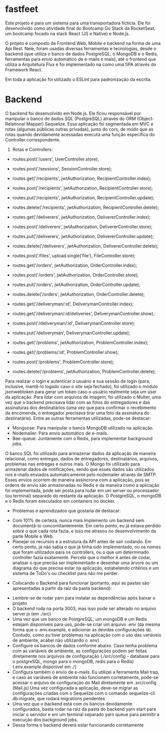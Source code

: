 # fastfeet
Este projeto é para um sistema para uma transportadora fictícia. Ele foi desenvolvido como atividade final do Bootcamp Go Stack da RocketSeat, um bootcamp focado na stack React (JS e Native) e Node.js.

O projeto é composto de Frontend Web, Mobile e backend na forma de uma Api Rest. Nele, foram usadas diversas ferramentas e tecnologias, desde o backend (que utiliza o banco de dados PostgreSQL, o MongoDB e o Redis, ferramentas para envio automático de e-mails e mais), até o frontend que utiliza a Arquitetura Flux e foi implementado na como uma SPA através do Framework React.

Em toda a aplicação foi utilizado o ESLint para padronização da escrita.


# Backend
O backend foi desenvolvido em Node.js. Ele ficou responsável por manipular o banco de dados SQL (PostgreSQL) através do ORM (Object-Relational Mapper) Sequelize. Essa aplicação foi segmentada em MVC e rotas (algumas públicas outras privadas), junto do cors, de modo que as rotas quando devidamente acessadas executa uma função específica do Controller correspondente.
1) Rotas e Controllers:
  - routes.post('/users', UserController.store);

  - routes.post('/sessions', SessionController.store);

  - routes.get('/recipients', jwtAuthorization, RecipientController.index);
  - routes.post('/recipients', jwtAuthorization, RecipientController.store);
  - routes.put('/recipients', jwtAuthorization, RecipientController.update);
  - routes.delete('/recipients', jwtAuthorization, RecipientController.delete);

  - routes.get('/deliverers', jwtAuthorization, DelivererController.index);
  - routes.post('/deliverers', jwtAuthorization, DelivererController.store);
  - routes.put('/deliverers', jwtAuthorization, DelivererController.update);
  - routes.delete('/deliverers', jwtAuthorization, DelivererController.delete);

  - routes.post('/files', upload.single('file'), FileController.store);

  - routes.get('/orders', jwtAuthorization, OrderController.index);
  - routes.post('/orders', jwtAuthorization, OrderController.store);
  - routes.put('/orders', jwtAuthorization, OrderController.update);
  - routes.delete('/orders', jwtAuthorization, OrderController.delete);

  - routes.get('/deliveryman/:id', DeliverymanController.index);
  - routes.get('/deliveryman/:id/deliveries', DeliverymanController.show);
  - routes.post('/deliveryman/:id', DeliverymanController.store);
  - routes.put('/deliveryman', DeliverymanController.update);

  - routes.get('/problems', jwtAuthorization, ProblemController.index);
  - routes.get('/problems/:id', ProblemController.show);
  - routes.post('/problems', ProblemController.store);
  - routes.delete('/problems', jwtAuthorization, ProblemController.delete);
  
Para realizar o login e autenticar o usuário e sua sessão de login (para, inclusive, mantê-lo logado caso o site seja fechado), foi utilizado o módulo jsonwebtoken para gerar um token caso o usuário realmente seja um user da aplicação.
Para lidar com arquivos de imagem, foi utilizado o Multer, uma vez que o backend precisava lidar com as fotos do entregadores e das assinaturas dos destinatários (uma vez que para confirmar o recebimento da encomenda, o entregador precisava tirar uma foto da assinatura do destinatário).
Entre as outras ferramentas utilizadas, pode-se destacar:
 - Mongoose: Para manipular o banco MongoDB utilizado na aplicação.
 - Nodemailer: Para envio automático de e-mails.
 - Bee-queue: Juntamente com o Redis, para implementar background jobs.

O banco SQL foi utilizado para armazenar dados da aplicação de maneira relacional, como entregas, dados de entregadores, destinatários, arquivos, problemas nas entregas e outros mais. O Mongo foi utilizado para armazenar dados de notificações, sendo que esses dados são utilizados nos e-mails enviados automaticamente pelo nodemailer através de SMTP. Esses envios ocorrem de maneira assíncrona com a aplicação, pois as ordens de envio são armazenadas no Redis e da maneira como a aplicação foi implementada, pode ser posta para rodar em um server ou processador (ou terminal) separado do restante da aplicação.
O PostgreSQL, o mongoDB e o Redis foram executados em containers no docker.

+ Problemas e aprendizados que gostaria de destacar:
- Com 101% de certeza, nunca mais implemento um backend sem documentá-lo concomitantemente. Em certo ponto, eu já estava perdido sobre o que cada rota fazia, e isso me atrasou no desenvolvimento da parte Mobile e Web.
- Planejar os recursos e a estrutura da API antes de sair codando. Em certo ponto, já não sabia o que já tinha sido implementado, ou os nomes que foram utilizados para os controllers, ou o que um determinado controller fazia exatamente. Percebi que o melhor é antes de codar, analisar o que precisa ser implementado e desenhar uma árvore ou um diagrama do que precisa estar na aplicação, estabelendo critérios e um sistema de ToDo's ou checklist para não me perder.

 + Colocando o Backend para funcionar (portanto, aqui as pastas são apresentadas a partir da raíz da pasta backend):
 - Lembre-se de rodar yarn para instalar as dependências após baixar o projeto
 - O backend roda na porta 3003, mas isso pode ser alterado no arquivo server.js (em ./src)
 - Uma vez que um banco de PostgreSQL, um mongoDB e um Redis estejam disponíveis para uso, pode-se criar um arquivo .env (da mesma forma que o .env.example, e adicionar as devidas configurações lá). Contudo, como eu tiver problemas na aplicação com o uso das variáveis de ambiente, acabei não utilizando o .env)
 - Configure os bancos de dados conforme abaixo. Caso tenha problema com as variáveis de ambiente, as configurações podem ser feitas diretamente nos arquivos de configuração (./src/config - database para o postgreSQL, mongo para o mongoDB, redis para o Redis) (.env.example disponível em ./)  
  - Configura também o envio de e-mails. Eu utilizei a ferramenta Mail trap, e caso as variáveis de ambiente não funcionem corretamente, pode-se acessar o arquivo de configuração do Mail diretamente em .src/config (Mail.js)
Uma vez configurada a aplicação, deve-se migrar as configurações criadas com o Sequelize com o comando sequelize-cli db:migrate, que rodará migrations pendentes
  - Uma vez que o backend está com os bancos devidamente configurados, basta rodar na raiz da pasta do backend yarn start para iniciar o servidor e em um terminal separado yarn queue para permitir a execução dos background jobs.
  - Dessa forma o backend deverá estar funcionando corretamente
  
